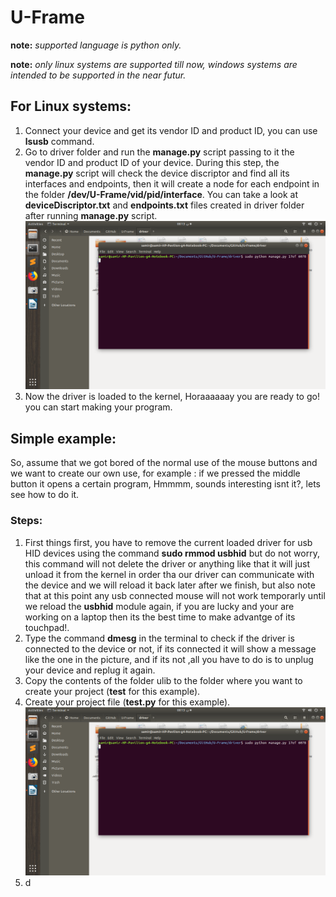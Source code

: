 # U-Frame
**note:** *supported language is python only.*

**note:** *only linux systems are supported till now, windows systems are intended to be supported in the near futur.*
## For Linux systems:
1. Connect your device and get its vendor ID and product ID, you can use **lsusb** command.
1. Go to driver folder and run the **manage.py** script passing to it the vendor ID and product ID of your device. During this step, the **manage.py** script will check the device discriptor and find all its interfaces and endpoints, then it will create a node for each endpoint in the folder **/dev/U-Frame/vid/pid/interface**. You can take a look at **deviceDiscriptor.txt** and **endpoints.txt** files created in driver folder after running **manage.py** script.
![](https://github.com/samirian/U-Frame/blob/master/Software-Documents/images/how%20to%20use%20manage%20script.png)
1. Now the driver is loaded to the kernel, Horaaaaaay you are ready to go! you can start making your program.

## Simple example:
So, assume that we got bored of the normal use of the mouse buttons and we want to create our own use, for example : if we pressed the middle button it opens a certain program, Hmmmm, sounds interesting isnt it?, lets see how to do it.
### Steps:
1. First things first, you have to remove the current loaded driver for usb HID devices using the command **sudo rmmod usbhid** but do not worry, this command will not delete the driver or anything like that it will just unload it from the kernel in order tha our driver can communicate with the device and we will reload it back later after we finish, but also note that at this point any usb connected mouse will not work temporarly until we reload the **usbhid** module again, if you are lucky and your are working on a laptop then its the best time to make advantge of its touchpad!.
1. Type the command **dmesg** in the terminal to check if the driver is connected to the device or not, if its connected it will show a message like the one in the picture, and if its not ,all you have to do is to unplug your device and replug it again.
1. Copy the contents of the folder ulib to the folder where you want to create your project (**test** for this example).
1. Create your project file (**test.py** for this example).
![](https://github.com/samirian/U-Frame/blob/master/Software-Documents/images/how%20to%20use%20manage%20script.png)
1. d
